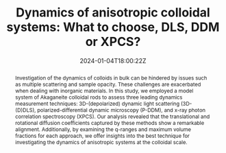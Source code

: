 ---
title: "Dynamics of anisotropic colloidal systems: What to choose, DLS, DDM or XPCS?"
authors:
- Md. Arif Kamal
- Matteo Brizioli
- Thomas Zinn
- Theyencheri Narayanan
- admin
- Fabio Giavazzi
- Antara Pal

#author_notes:
#- ""
#- ""
#- ""
#- ""
#- ""
#- ""
#- "Corresponding author"
date: "2024-01-04T18:00:22Z"
doi: "10.1016/j.jcis.2023.12.163"

# Schedule page publish date (NOT publication's date).
publishDate: "2024-04-15T00:00:00Z"

# Publication type.
# Legend: 0 = Uncategorized; 1 = Conference paper; 2 = Journal article;
# 3 = Preprint / Working Paper; 4 = Report; 5 = Book; 6 = Book section;
# 7 = Thesis; 8 = Patent
publication_types: ["article-journal"]

# Publication name and optional abbreviated publication name.
publication: "*Journal Of Colloid And Interface Science* **660**, 314-320"
publication_short: "*J. Colloid Interface Sci.* **660**, 314-320"

abstract: "Investigation of the dynamics of colloids in bulk can be hindered by issues such as multiple scattering and sample opacity. These challenges are exacerbated when dealing with inorganic materials. In this study, we employed a model system of Akaganeite colloidal rods to assess three leading dynamics measurement techniques: 3D-(depolarized) dynamic light scattering (3D-(D)DLS), polarized-differential dynamic microscopy (P-DDM), and x-ray photon correlation spectroscopy (XPCS). Our analysis revealed that the translational and rotational diffusion coefficients captured by these methods show a remarkable alignment. Additionally, by examining the q-ranges and maximum volume fractions for each approach, we offer insights into the best technique for investigating the dynamics of anisotropic systems at the colloidal scale."

# Summary. An optional shortened abstract.
summary:

tags:
#- tag1
#- tag2
featured: false

links:
#- name: Link
#  url: "link..."
#url_pdf: ''
#url_code: ''
#url_dataset: ''
#url_poster: ''
#url_project: ''
#url_slides: ''
#url_source: ''
#url_video: ''

# Featured image
# To use, add an image named `featured.jpg/png` to your page's folder. 
image: 
  caption: 'Image credit:[Elsevier](https://ars.els-cdn.com/content/image/1-s2.0-S0021979723025043-gr001.jpg)'
  focal_point: ""
  preview_only: false

# Associated Projects (optional).
#   Associate this publication with one or more of your projects.
#   Simply enter your project's folder or file name without extension.
#   E.g. `internal-project` references `content/project/internal-project/index.md`.
#   Otherwise, set `projects: []`.
projects: []

# Slides (optional).
#   Associate this publication with Markdown slides.
#   Simply enter your slide deck's filename without extension.
#   E.g. `slides: "example"` references `content/slides/example/index.md`.
#   Otherwise, set `slides: ""`.
slides:

# Comments (optional).
#   Enable comments in the page.
commentable: false
---